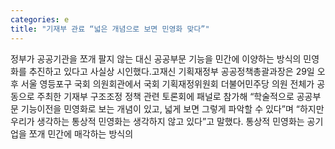 ```yaml
---
categories: e
title: "기재부 관료 “넓은 개념으로 보면 민영화 맞다”"
---
```

정부가 공공기관을 쪼개 팔지 않는 대신 공공부문 기능을 민간에 이양하는 방식의 민영화를 추진하고 있다고 사실상 시인했다.고재신 기획재정부 공공정책총괄과장은 29일 오후 서울 영등포구 국회 의원회관에서 국회 기획재정위원회 더불어민주당 의원 전체가 공동으로 주최한 기재부 구조조정 정책 관련 토론회에 패널로 참가해 “학술적으로 공공부문 기능이전을 민영화로 보는 개념이 있고, 넓게 보면 그렇게 파악할 수 있다”며 “하지만 우리가 생각하는 통상적 민영화는 생각하지 않고 있다”고 말했다. 통상적 민영화는 공기업을 쪼개 민간에 매각하는 방식의